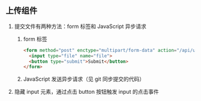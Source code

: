 ## 上传组件

1. 提交文件有两种方法：form 标签和 JavaScript 异步请求

   1. form 标签

      ```html
      <form method="post" enctype="multipart/form-data" action="/api/upload">
        <input type="file" name="file">
        <button type="submit">Submit</button>
      </form>
      ```

   2. JavaScript 发送异步请求（见 git 同步提交的代码）

2. 隐藏 input 元素，通过点击 button 按钮触发 input 的点击事件

